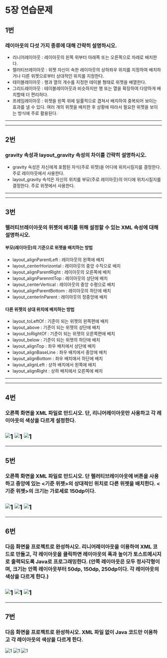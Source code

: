 # 5장 연습문제
## 1번
### 레이아웃의 다섯 가지 종류에 대해 간략히 설명하시오.
* 리니어레이아웃 : 레이아웃의 왼쪽 위부터 아래쪽 또는 오른쪽으로 차례로 배치한다.
* 렐러티브레이아웃 : 위젯 자신이 속한 레이아웃의 상하좌우 위치를 지정하여 배치하거나 다른 위젯으로부터 상대적인 위치를 지정한다.
* 테이블레이아웃 : 행과 열의 개수를 지정한 테이블 형태로 위젯을 배열한다.
* 그리드레이아웃 : 테이블레이아웃과 비슷하지만 행 또는 열을 확장하여 다양하게 배치할때 더 편리하다.
* 프레임레이아웃 : 위젯을 왼쪽 위에 일률적으로 겹쳐서 배치하여 중복되어 보이는 효과를 낼 수 있다. 여러 개의 위젯을 배치한 후 상황에 따라서 필요한 위젯을 보이는 방식에 주로 활용된다.

---
---
## 2번
### gravity 속성과 layout_gravity 속성의 차이를 간략히 설명하시오.
* gravity 속성은 자신에게 포함된 자식(주로 위젯)을 어디에 위치시킬지를 결정한다. 주로 레이아웃에서 사용한다.
* layout_gravity 속석은 자신의 위치를 부모(주로 레이아웃)의 어디에 위치시킬지를 결정한다. 주로 위젯에서 사용한다.
---
---

## 3번
### 렐러티브레이아웃의 위젯의 배치를 위해 설정할 수 있는 XML 속성에 대해 설명하시오.
#### 부모(레이아웃)의 기준으로 위젯을 배치하는 방법
* layout_alignParentLeft : 레이아웃의 왼쪽에 배치
* layout_centerHorizontal : 레이아웃의 중앙 수직으로 배치
* layout_alignParentRight : 레이아웃의 오른쪽에 배치
* layout_alignParenmtTop : 레이아웃의 상단에 배치
* layout_centerVertical : 레이아웃의 중앙 수평으로 배치
* layout_alignParentBottom : 레이아웃의 하단에 배치
* layout_centerInParent : 레이아웃의 정중앙에 배치

#### 다른 위젯의 상대 위치에 배치하는 방법
* layout_toLeftOf : 기준이 되는 위젯의 왼쪽편에 배치
* layout_above : 기준이 되는 위젯의 상단에 배치
* layout_toRightOf : 기준이 되는 위젯의 오른쪽편에 배치
* layout_below : 기준이 되는 위젯의 하단에 배치
* layout_alignTop : 좌우 배치에서 상단에 배치
* layout_alignBaseLine : 좌우 배치에서 중앙에 배치
* layout_alignBottom : 좌우 배치에서 하단에 배치
* layout_alignLeft : 상하 배치에서 왼쪽에 배치
* layout_alignRight : 상하 배치에서 오른쪽에 배치

---
---

## 4번
### 오른쪽 화면을 XML 파일로 만드시오. 단, 리니어레이아웃만 사용하고 각 레이아웃의 색상을 다르게 설정한다.

![1](/Chap5Prac/4_1X.JPG)
![1](/Chap5Prac/4_2X.JPG)
![1](/Chap5Prac/4_1D.JPG)
---
---

## 5번
### 오른쪽 화면을 XML 파일로 만드시오. 단 렐러티브레이아웃에 버튼을 사용하고 중앙에 있는 <기준 위젯>의 상대적인 위치로 다른 위젯을 배치한다. <기준 위젯>의 크기는 가로세로 150dp이다.

![1](/Chap5Prac/5_1X.JPG)
![1](/Chap5Prac/5_2X.JPG)
![1](/Chap5Prac/5_1D.JPG)
---
---

## 6번
### 다음 화면을 프로젝트로 완성하시오. 리니어레이아웃을 이용하여 XML 코드로 만들고, 각 레이아웃을 클릭하면 레이아웃의 폭과 높이가 토스트메시지로 출력되도록 Java로 프로그래밍한다. (안쪽 레이아웃은 모두 정사각형이며, 크기는 안쪽 레이아웃부터 50dp, 150dp, 250dp이다. 각 레이아웃의 색상을 다르게 한다.)

![1](/Chap5Prac/6_1X.JPG)
![1](/Chap5Prac/6_1J.JPG)
![1](/Chap5Prac/6_1E.gif)
---
---

## 7번
### 다음 화면을 프로젝트로 완성하시오. XML 파일 없이 Java 코드만 이용하고 각 레이아웃의 색상을 다르게 한다.
![1](/Chap5Prac/7_1J.JPG)
![1](/Chap5Prac/7_2J.JPG)
![1](/Chap5Prac/7_1E.JPG)




